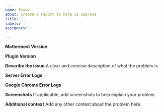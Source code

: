 ```yaml
---
name: Issue
about: Create a report to help us improve
title: ''
labels: ''
assignees: ''

---
```


**Mattermost Version**

**Plugin Version**

**Describe the issue**
A clear and concise description of what the problem is.

**Server Error Logs**

**Google Chrome Error Logs**

**Screenshots**
If applicable, add screenshots to help explain your problem.

**Additional context**
Add any other context about the problem here.
